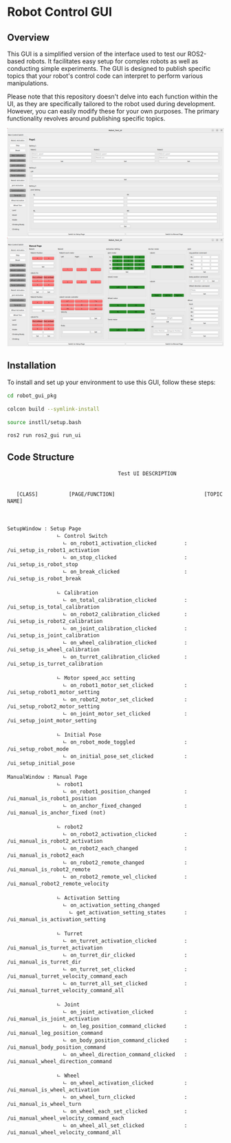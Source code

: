 # Robot Control GUI

## Overview

This GUI is a simplified version of the interface used to test our ROS2-based robots. It facilitates easy setup for complex robots as well as conducting simple experiments. The GUI is designed to publish specific topics that your robot's control code can interpret to perform various manipulations. 

Please note that this repository doesn't delve into each function within the UI, as they are specifically tailored to the robot used during development. However, you can easily modify these for your own purposes. The primary functionality revolves around publishing specific topics.

![UI page](setup_page.png)
![UI page](manual_page.png)

## Installation

To install and set up your environment to use this GUI, follow these steps:

```bash
cd robot_gui_pkg
```

```bash
colcon build --symlink-install
```

```bash
source instll/setup.bash
```

```bash
ros2 run ros2_gui run_ui
```

## Code Structure

```
                                    Test UI DESCRIPTION
                                    
                                                     
   [CLASS]          [PAGE/FUNCTION]                             [TOPIC NAME]                         

                        
                
SetupWindow : Setup Page
                ㄴ Control Switch
                  ㄴ on_robot1_activation_clicked         : /ui_setup_is_robot1_activation
                  ㄴ on_stop_clicked                      : /ui_setup_is_robot_stop
                  ㄴ on_break_clicked                     : /ui_setup_is_robot_break
                            
                ㄴ Calibration
                  ㄴ on_total_calibration_clicked         : /ui_setup_is_total_calibration
                  ㄴ on_robot2_calibration_clicked        : /ui_setup_is_robot2_calibration
                  ㄴ on_joint_calibration_clicked         : /ui_setup_is_joint_calibration
                  ㄴ on_wheel_calibration_clicked         : /ui_setup_is_wheel_calibration
                  ㄴ on_turret_calibration_clicked        : /ui_setup_is_turret_calibration
                            
                ㄴ Motor speed_acc setting
                  ㄴ on_robot1_motor_set_clicked          : /ui_setup_robot1_motor_setting
                  ㄴ on_robot2_motor_set_clicked          : /ui_setup_robot2_motor_setting
                  ㄴ on_joint_motor_set_clicked           : /ui_setup_joint_motor_setting
                            
                ㄴ Initial Pose
                  ㄴ on_robot_mode_toggled                : /ui_setup_robot_mode
                  ㄴ on_initial_pose_set_clicked          : /ui_setup_initial_pose

ManualWindow : Manual Page
                ㄴ robot1                                       
                  ㄴ on_robot1_position_changed           : /ui_manual_is_robot1_position
                  ㄴ on_anchor_fixed_changed              : /ui_manual_is_anchor_fixed (not)
 
                ㄴ robot2
                  ㄴ on_robot2_activation_clicked         : /ui_manual_is_robot2_activation
                  ㄴ on_robot2_each_changed               : /ui_manual_is_robot2_each
                  ㄴ on_robot2_remote_changed             : /ui_manual_is_robot2_remote
                  ㄴ on_robot2_remote_vel_clicked         : /ui_manual_robot2_remote_velocity
                            
                ㄴ Activation Setting
                  ㄴ on_activation_setting_changed            
                    ㄴ get_activation_setting_states      : /ui_manual_is_activation_setting
                            
                ㄴ Turret
                  ㄴ on_turret_activation_clicked         : /ui_manual_is_turret_activation
                  ㄴ on_turret_dir_clicked                : /ui_manual_is_turret_dir
                  ㄴ on_turret_set_clicked                : /ui_manual_turret_velocity_command_each
                  ㄴ on_turret_all_set_clicked            : /ui_manual_turret_velocity_command_all
                            
                ㄴ Joint
                  ㄴ on_joint_activation_clicked          : /ui_manual_is_joint_activation
                  ㄴ on_leg_position_command_clicked      : /ui_manual_leg_position_command
                  ㄴ on_body_position_command_clicked     : /ui_manual_body_position_command
                  ㄴ on_wheel_direction_command_clicked   : /ui_manual_wheel_direction_command
                    
                ㄴ Wheel
                  ㄴ on_wheel_activation_clicked          : /ui_manual_is_wheel_activation
                  ㄴ on_wheel_turn_clicked                : /ui_manual_is_wheel_turn
                  ㄴ on_wheel_each_set_clicked            : /ui_manual_wheel_velocity_command_each
                  ㄴ on_wheel_all_set_clicked             : /ui_manual_wheel_velocity_command_all

```
